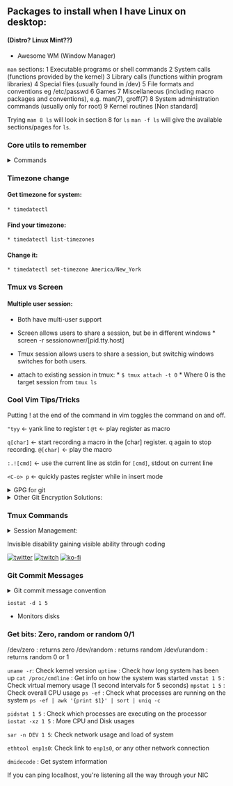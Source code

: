
## Packages to install when I have Linux on desktop:
#### (Distro? Linux Mint??)

* Awesome WM (Window Manager) 

`man` sections:
   1   Executable programs or shell commands
   2   System calls (functions provided by the kernel)
   3   Library calls (functions within program libraries)
   4   Special files (usually found in /dev)
   5   File formats and conventions eg /etc/passwd
   6   Games
   7   Miscellaneous  (including  macro  packages  and  conventions), e.g.
       man(7), groff(7)
   8   System administration commands (usually only for root)
   9   Kernel routines [Non standard]

Trying `man 8 ls` will look in section 8 for `ls`
`man -f ls` will give the available sections/pages for `ls`.
   
### Core utils to remember
<details>
<summary>Commands</summary>

* `cat`

* `read`

* `grep`

* `tr`

* `echo`

* `sed`

* `awk`

* ... what else?
</details>

### Timezone change
#### Get timezone for system:
    * timedatectl
#### Find your timezone:
    * timedatectl list-timezones
#### Change it:
    * timedatectl set-timezone America/New_York


### Tmux vs Screen
#### Multiple user session:
* Both have multi-user support
* Screen allows users to share a session, but be in different windows
      * screen -r sessionowner/[pid.tty.host]
* Tmux session allows users to share a session, but switchig windows switches for both users.

* attach to existing session in tmux:
      * `$ tmux attach -t 0`
      * Where 0 is the target session from `tmux ls`





### Cool Vim Tips/Tricks

Putting ! at the end of the command in vim toggles the command on and off.

`"tyy` <- yank line to register t
`@t` <- play register as macro

`q[char]` <- start recording a macro in the [char] register. q again to stop recording.
`@[char]` <- play the macro

`:.![cmd]` <- use the current line as stdin for `[cmd]`, stdout on current line

`<C-o> p` <- quickly pastes register while in insert mode

<details>
<summary>GPG for git</summary>

##### Plain GPG Protected Credential Helper:
1. Set git to use gpg
`$ git config --global credential.credentialStore gpg`

1. Generate gpg key
    1. Run `$ gpg --full-generate-key`
    1. Specify the type. RSA/whatever (default) is good.
    1. Specify key size (4096)
    1. Enter when key will expire
    1. Verify
    1. Enter User info (Email should be the same as GH account)
    1. Set a password
1. Get the secret key
`$ gpg --list-secret-keys --keyid-format=long`
It will look something like `rsa4096/<secret_key>` under the `sec` section. Only take the key.

1. Init the password with the secret key
`$ pass init <secret_key>`

1. Add the public key to GH account.
    * Get the public key with `$ gpg --armor --export <secret_key>`.
        * ` > gpg_key` for easy copypasta
    * Profile > Settings > SSH and GPG keys. Paste key.
 
</details>

<details>
#<summary> Other Git Encryption Solutions:</summary> 
/
`git-remote-gcrypt`
`git-secret`
`git-crypt`

BlackBox by StackOverflow

</details>



### Tmux Commands
<details>
<summary> Session Management:</summary>

    * tmux new-session: Create a new session.

    * tmux attach-session: Attach to an existing session.

    * tmux switch-client: Switch to a different client in a session.

    * tmux list-sessions: List existing sessions.

    * tmux detach-client: Detach the current client from the session.

    * tmux kill-session: Terminate a session.

    * tmux has-session: Check if a session exists.


<summary> Window Management: </summary>

    * tmux new-window: Create a new window.

    * tmux select-window: Switch to a specific window.

    * tmux last-window: Switch to the previously used window.

    * tmux next-window: Switch to the next window.

    * tmux previous-window: Switch to the previous window.

    * tmux list-windows: List existing windows.

    * tmux kill-window: Close the current window.


<summary> Pane Management: </summary>

    * tmux split-window: Split the current pane into two vertical panes.

    * tmux split-window -h: Split the current pane into two horizontal panes.

    * tmux swap-pane -[UDLR]: Swap panes with the specified direction (Up, Down, Left, Right).

    * tmux select-pane -[UDLR]: Select the pane in the specified direction.

    * tmux select-pane -t <pane-number>: Select a specific pane by number.

    * tmux resize-pane -[UDLR] <size>: Resize the current pane in the specified direction by size.

    * tmux kill-pane: Close the current pane.

<summary> Miscellaneous Commands:</summary>

    * tmux list-keys: List all keybindings.

    * tmux list-commands: List all commands.

    * tmux info: Display information about the current session, window, or pane.

    * tmux source-file <file>: Load a configuration file.


<summary> Session, Window, and Pane Indexing:</summary>

    * tmux choose-session: Interactively choose a session.

    * tmux choose-window: Interactively choose a window.

    * tmux choose-pane: Interactively choose a pane.

    * tmux switch-client -t <target-client>: Switch to a specific client (session or window).

<summary> Copy Mode (for copying text):</summary>

    * tmux copy-mode: Enter copy mode.

    * tmux send-keys -X copy-selection: Copy selected text to the clipboard.

</details>

 Invisible disability gaining visible ability through coding

[![twitter](https://img.shields.io/badge/Twitter-blue?style=for-the-badge&logo=twitter&logoColor=white)](https://twitter.com/null_kol)
[![twitch](https://img.shields.io/badge/Twitch-purple?style=for-the-badge&logo=twitch&logoColor=white)](https://twitch.tv/kolkhis)
[![ko-fi](https://img.shields.io/badge/kofi-pink?style=for-the-badge&logo=kofi&logoColor=white)](https://ko-fi.com/kolkhis)


### Git Commit Messages
<details>
<summary>Git commit message convention</summary>
[type]: [description]

[body]

Where:

[type]: Indicates the type of the commit. It should be one of the following:

* feat: A new feature or functionality added.

* fix: A bug fix or error correction.

* docs: Documentation updates or changes.

* style: Changes to code formatting, indentation, etc.

* refactor: Code refactoring or restructuring without adding new features or fixing bugs.

* test: Adding or updating tests.

* chore: Maintenance tasks or other miscellaneous changes.


[description]: A brief and concise description of the change made in the commit. It should start with a capitalized verb and should not exceed 50 characters.

[body] (optional): A more detailed description of the changes made in the commit. This part is optional but can be useful for providing additional context or information about the changes.
</details>


`iostat -d 1 5`
- Monitors disks

### Get bits: Zero, random or random 0/1
/dev/zero : returns zero
/dev/random : returns random
/dev/urandom : returns random 0 or 1



`uname -r`: Check kernel version
`uptime`  : Check how long system has been up
`cat /proc/cmdline` : Get info on how the system was started
`vmstat 1 5` : Check virtual memory usage (1 second intervals for 5 seconds)
`mpstat 1 5` : Check overall CPU usage
`ps -ef` : Check what processes are running on the system
`ps -ef | awk '{print $1}' | sort | uniq -c`

`pidstat 1 5` : Check which processes are executing on the processor
`iostat -xz 1 5` : More CPU and Disk usages

`sar -n DEV 1 5`: Check network usage and load of system

`ethtool enp1s0`: Check link to `enp1s0`, or any other network connection

`dmidecode` : Get system information

If you can ping localhost, you're listening all the way through your NIC


